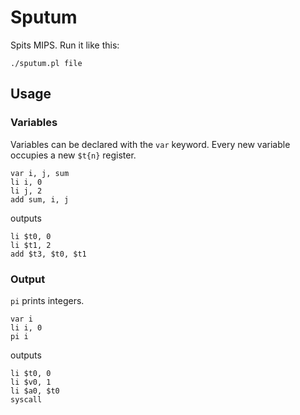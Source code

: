 # Sputum
Spits MIPS. Run it like this:

    ./sputum.pl file

## Usage

### Variables

Variables can be declared with the `var` keyword. Every new variable occupies a new `$t{n}` register.

    var i, j, sum
    li i, 0
    li j, 2
    add sum, i, j

outputs

    li $t0, 0
    li $t1, 2
    add $t3, $t0, $t1

### Output

`pi` prints integers.

    var i
    li i, 0
    pi i

outputs

    li $t0, 0
    li $v0, 1
    li $a0, $t0
    syscall
